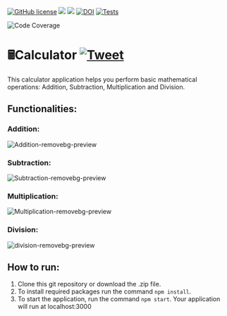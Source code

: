 [![GitHub license](https://img.shields.io/github/license/MitulPatel5522/SE-HW1)](LICENSE)
<img src =  "https://img.shields.io/badge/language-node.js-green">
<img src = "https://img.shields.io/badge/npm-v8.15.0-red">
[![DOI](https://zenodo.org/badge/528664650.svg)](https://zenodo.org/badge/latestdoi/528664650)
[![Tests](https://github.com/MitulPatel5522/SE-HW1/actions/workflows/test.yml/badge.svg)](.github\workflows\test.yml)

<!-- Begin Code Coverage -->

![Code Coverage](https://img.shields.io/badge/coverage-57.14%25-yellow)

<!-- End Code Coverage -->

# 🖩Calculator [![Tweet](https://img.shields.io/twitter/url?url=https%3A%2F%2Fgithub.com%2FMitulPatel5522%2FSE-HW1)](https://img.shields.io/twitter/url?url=https%3A%2F%2Fgithub.com%2FMitulPatel5522%2FSE-HW1)

This calculator application helps you perform basic mathematical operations: Addition, Subtraction, Multiplication and Division.

## Functionalities:

### Addition:

![Addition-removebg-preview](https://user-images.githubusercontent.com/20256401/187282817-70cc5b45-9522-4224-a218-d462ac67b678.png)

### Subtraction:

![Subtraction-removebg-preview](https://user-images.githubusercontent.com/20256401/187283035-abc626f3-48bc-4cc3-9e6e-f92ffedbef7b.png)

### Multiplication:

![Multiplication-removebg-preview](https://user-images.githubusercontent.com/20256401/187282863-3c75eb6f-dda5-4701-93a0-697982b6e727.png)

### Division:

![division-removebg-preview](https://user-images.githubusercontent.com/20256401/187282881-5200096d-29c2-4870-8e54-c921272d8162.png)

## How to run:

1. Clone this git repository or download the .zip file.
2. To install required packages run the command `npm install`.
3. To start the application, run the command `npm start`.
   Your application will run at localhost:3000
